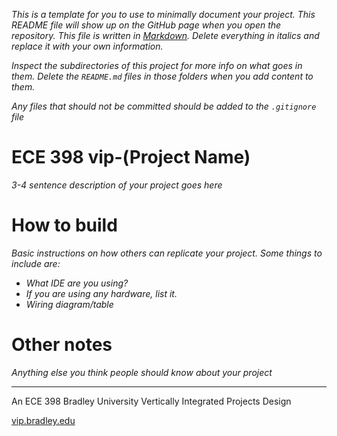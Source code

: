 *This is a template for you to use to minimally document your project. This README*
*file will show up on the GitHub page when you open the repository. This file is*
*written in [Markdown](https://docs.github.com/en/get-started/writing-on-github/getting-started-with-writing-and-formatting-on-github/basic-writing-and-formatting-syntax).*
*Delete everything in italics and replace it with your own information.*

*Inspect the subdirectories of this project for more info on what goes in them.*
*Delete the `README.md` files in those folders when you add content to them.*

*Any files that should not be committed should be added to the `.gitignore` file*

# ECE 398 vip-(Project Name)

*3-4 sentence description of your project goes here*

# How to build

*Basic instructions on how others can replicate your project. Some things to include are:*

- *What IDE are you using?*
- *If you are using any hardware, list it.*
- *Wiring diagram/table*

# Other notes

*Anything else you think people should know about your project*

---

An ECE 398 Bradley University Vertically Integrated Projects Design

[vip.bradley.edu](https://vip.bradley.edu)